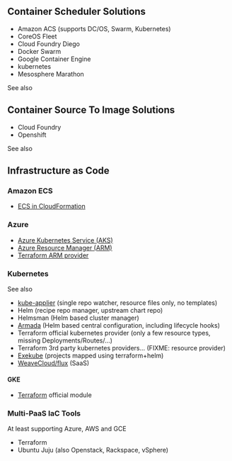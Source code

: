 ## Container Scheduler Solutions

- Amazon ACS (supports DC/OS, Swarm, Kubernetes)
- CoreOS Fleet
- Cloud Foundry Diego
- Docker Swarm
- Google Container Engine
- kubernetes
- Mesosphere Marathon

See also <?add topic='kubernetes'?>

## Container Source To Image Solutions

- Cloud Foundry
- Openshift

See also <?add topic='Openshift'?>

## Infrastructure as Code

### Amazon ECS

- [ECS in CloudFormation](https://stelligent.com/2016/05/26/automating-ecs-provisioning-in-cloudformation-part-1/)

### Azure

- [Azure Kubernetes Service (AKS)](https://docs.microsoft.com/en-us/azure/aks/intro-kubernetes)
- [Azure Resource Manager (ARM)](https://docs.microsoft.com/en-us/azure/azure-resource-manager/resource-group-overview)
- [Terraform ARM provider](https://www.terraform.io/docs/providers/azurerm/)

### Kubernetes

See also <?add topic='Helm'?> <?add topic='kubernetes'?>

- [kube-applier](https://github.com/box/kube-applier) (single repo watcher, resource files only, no templates)
- Helm (recipe repo manager, upstream chart repo)
- Helmsman (Helm based cluster manager)
- [Armada](http://armada-helm.readthedocs.io/en/latest/readme.html) (Helm based central configuration, including lifecycle hooks)
- Terraform official kubernetes provider (only a few resource types, missing Deployments/Routes/...)
- Terraform 3rd party kubernetes providers... (FIXME: resource provider)
- [Exekube](https://github.com/exekube/exekube) (projects mapped using terraform+helm)
- [WeaveCloud/flux](https://github.com/weaveworks/flux) (SaaS)

#### GKE

- [Terraform](https://github.com/hashicorp/terraform-guides/tree/master/infrastructure-as-code/k8s-cluster-gke) official module

### Multi-PaaS IaC Tools

At least supporting Azure, AWS and GCE 

- Terraform
- Ubuntu Juju (also Openstack, Rackspace, vSphere)
